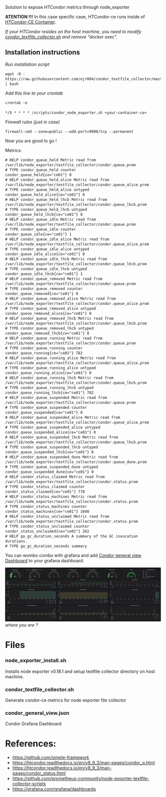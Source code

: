 Solution to expose HTCondor metrics through node_exporter

**ATENTION !!!**
In this case specific case, HTCondor-ce runs inside of [HTCondor-CE Container](https://github.com/simple-framework/simple_htcondor_ce).

*If your HTCondor resides on the host machine, you need to modify [condor_textfile_collector.sh](./condor_node_exporter.sh) and remove "docker exec".*

## Installation instructions

*Run installation script*
```
wget -O - https://raw.githubusercontent.com/ejr004/condor_textfile_collector/master/node_exporter_install.sh | bash
```


*Add this line to your crontab*
```
crontab -e

*/5 * * * * /scripts/condor_node_exporter.sh <your-container-ce>
```


*Firewall rules (just in case)*
```
firewall-cmd --zone=public --add-port=9090/tcp --permanent
```
Now you are good to go !

Metrics:
```
# HELP condor_queue_held Metric read from /var/lib/node_exporter/textfile_collector/condor.queue.prom
# TYPE condor_queue_held counter
condor_queue_held{ce="ce01"} 0
# HELP condor_queue_held_alice Metric read from /var/lib/node_exporter/textfile_collector/condor.queue_alice.prom
# TYPE condor_queue_held_alice untyped
condor_queue_held_alice{ce="ce01"} 0
# HELP condor_queue_held_lhcb Metric read from /var/lib/node_exporter/textfile_collector/condor.queue_lhcb.prom
# TYPE condor_queue_held_lhcb untyped
condor_queue_held_lhcb{ce="ce01"} 0
# HELP condor_queue_idle Metric read from /var/lib/node_exporter/textfile_collector/condor.queue.prom
# TYPE condor_queue_idle counter
condor_queue_idle{ce="ce01"} 1
# HELP condor_queue_idle_alice Metric read from /var/lib/node_exporter/textfile_collector/condor.queue_alice.prom
# TYPE condor_queue_idle_alice untyped
condor_queue_idle_alice{ce="ce01"} 0
# HELP condor_queue_idle_lhcb Metric read from /var/lib/node_exporter/textfile_collector/condor.queue_lhcb.prom
# TYPE condor_queue_idle_lhcb untyped
condor_queue_idle_lhcb{ce="ce01"} 1
# HELP condor_queue_removed Metric read from /var/lib/node_exporter/textfile_collector/condor.queue.prom
# TYPE condor_queue_removed counter
condor_queue_removed{ce="ce01"} 0
# HELP condor_queue_removed_alice Metric read from /var/lib/node_exporter/textfile_collector/condor.queue_alice.prom
# TYPE condor_queue_removed_alice untyped
condor_queue_removed_alice{ce="ce01"} 0
# HELP condor_queue_removed_lhcb Metric read from /var/lib/node_exporter/textfile_collector/condor.queue_lhcb.prom
# TYPE condor_queue_removed_lhcb untyped
condor_queue_removed_lhcb{ce="ce01"} 0
# HELP condor_queue_running Metric read from /var/lib/node_exporter/textfile_collector/condor.queue.prom
# TYPE condor_queue_running counter
condor_queue_running{ce="ce01"} 782
# HELP condor_queue_running_alice Metric read from /var/lib/node_exporter/textfile_collector/condor.queue_alice.prom
# TYPE condor_queue_running_alice untyped
condor_queue_running_alice{ce="ce01"} 0
# HELP condor_queue_running_lhcb Metric read from /var/lib/node_exporter/textfile_collector/condor.queue_lhcb.prom
# TYPE condor_queue_running_lhcb untyped
condor_queue_running_lhcb{ce="ce01"} 782
# HELP condor_queue_suspended Metric read from /var/lib/node_exporter/textfile_collector/condor.queue.prom
# TYPE condor_queue_suspended counter
condor_queue_suspended{ce="ce01"} 0
# HELP condor_queue_suspended_alice Metric read from /var/lib/node_exporter/textfile_collector/condor.queue_alice.prom
# TYPE condor_queue_suspended_alice untyped
condor_queue_suspended_alice{ce="ce01"} 0
# HELP condor_queue_suspended_lhcb Metric read from /var/lib/node_exporter/textfile_collector/condor.queue_lhcb.prom
# TYPE condor_queue_suspended_lhcb untyped
condor_queue_suspended_lhcb{ce="ce01"} 0
# HELP condor_queue_suspended_dune Metric read from /var/lib/node_exporter/textfile_collector/condor.queue_dune.prom
# TYPE condor_queue_suspended_dune untyped
condor_queue_suspended_dune{ce="ce01"} 0
# HELP condor_status_claimed Metric read from /var/lib/node_exporter/textfile_collector/condor.status.prom
# TYPE condor_status_claimed counter
condor_status_claimed{ce="ce01"} 778
# HELP condor_status_machines Metric read from /var/lib/node_exporter/textfile_collector/condor.status.prom
# TYPE condor_status_machines counter
condor_status_machines{ce="ce01"} 1040
# HELP condor_status_unclaimed Metric read from /var/lib/node_exporter/textfile_collector/condor.status.prom
# TYPE condor_status_unclaimed counter
condor_status_unclaimed{ce="ce01"} 262
# HELP go_gc_duration_seconds A summary of the GC invocation durations.
# TYPE go_gc_duration_seconds summary
```

You can wombo combo with grafana and add [Condor general view Dashboard](./grafana-dashboards/condor_general_view.json) to your grafana dashboard.

![](grafana-dashboards/dashboard.png)
*where you are ?*

# Files

### node_exporter_install.sh
Installs node exporter v0.18.1 and setup textfile collector directory on host machine.

### condor_textfile_collector.sh
Generate condor-ce metrics for node exporter file collector

### condor_general_view.json

Condor Grafana Dashboard

# References:
 - https://github.com/simple-framework
 - https://htcondor.readthedocs.io/en/v8_9_3/man-pages/condor_q.html
 - https://htcondor.readthedocs.io/en/v8_9_3/man-pages/condor_status.html
 - https://github.com/prometheus-community/node-exporter-textfile-collector-scripts
 - https://grafana.com/grafana/dashboards